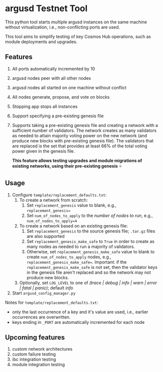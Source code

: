 # argusd Testnet Tool

This python tool starts multiple argusd instances on the same machine without virtualization, i.e., non-conflicting ports are used.

This tool aims to simplify testing of key Cosmos Hub operations, such as module deployments and upgrades.

## Features

1. All ports automatically incremented by 10
1. argusd nodes peer with all other nodes
1. argusd nodes all started on one machine without conflict
1. All nodes generate, propose, and vote on blocks
1. Stopping app stops all instances
1. Support specifying a pre-existing genesis file
1. Supports taking a pre-existing genesis file and creating a network with a sufficient number of validators. The network
   creates as many validators as needed to attain majority voting power on the new network (and produce new blocks with pre-existing genesis file).
   The validators that are replaced is the set that provides at least 66% of the total voting power given in the genesis file.
   
   **This feature allows testing upgrades and module migrations of existing networks, using their pre-existing genesis** :star:


## Usage

1. Configure `template/replacement_defaults.txt`:
   1. To create a network from scratch:
      1. Set `replacement_genesis` value to blank, e.g., `replacement_genesis=`
      1. Set `num_of_nodes_to_apply` to the _number of nodes to run_, e.g., `num_of_nodes_to_apply=4`
   1. To create a network based on an existing genesis file:
      1. Set `replacement_genesis` to the source genesis file; `.tar.gz` files are also supported
      1. Set `replacement_genesis_make_safe` to `True` in order to create as many nodes as needed to run a majority of validators. 
      1. Otherwise, set `replacement_genesis_make_safe` value to blank to create `num_of_nodes_to_apply` nodes, e.g., `replacement_genesis_make_safe=`. 
         Important: if the `replacement_genesis_make_safe` is not set, then the validator keys in the genesis file aren't replaced and so the network may not produce new blocks.
   1. Optionally, set `LOG_LEVEL` to one of _(trace | debug | info | warn | error | fatal | panic)_; default _info_
1. Start  `argusd_config_manager.py`

Notes for `template/replacement_defaults.txt`: 
- only the last occurrence of a key and it's value are used, i.e., earlier occurrences are overwritten.
- keys ending in `_PORT` are automatically incremented for each node

## Upcoming features

1. custom network architectures
1. custom failure testing
1. ibc integration testing
1. module integration testing
